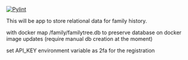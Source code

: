 [![Pylint](https://github.com/andylebedev/Family-records/actions/workflows/pylint.yml/badge.svg)](https://github.com/andylebedev/Family-records/actions/workflows/pylint.yml)

This will be app to store relational data for family history.

with docker map /family/familytree.db to preserve database on docker image updates (require manual db creation at the moment)

set API_KEY environment variable as 2fa for the registration
